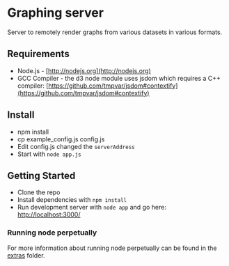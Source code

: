 # Graphing server

Server to remotely render graphs from various datasets in various formats.

## Requirements

* Node.js - [http://nodejs.org](http://nodejs.org)
* GCC Compiler - the d3 node module uses jsdom which requires a C++ compiler:
[https://github.com/tmpvar/jsdom#contextify](https://github.com/tmpvar/jsdom#contextify)

## Install
- npm install
- cp example_config.js config.js
- Edit config.js changed the `serverAddress`
- Start with `node app.js`

## Getting Started

* Clone the repo
* Install dependencies with `npm install`
* Run development server with `node app` and go here:
[http://localhost:3000/](http://localhost:3000/)

### Running node perpetually

For more information about running node perpetually can be found in the [extras](https://github.com/pmlrsg/plotting-service/tree/master/extras) folder.